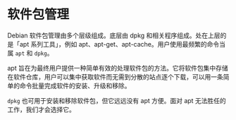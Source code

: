# 软件包管理

Debian 软件包管理由多个层级组成。底层由 dpkg 和相关程序组成。处在上层的是「apt 系列工具」，例如 apt、apt-get、apt-cache。用户使用最频繁的命令当属 `apt` 和 `dpkg`。

apt 旨在为最终用户提供一种简单有效的处理软件包的方法。它将软件包集中存储在软件仓库，用户可以集中获取软件而无需到分散的站点逐个下载，可以用一条简单的命令批量完成软件的安装、升级和移除。

`dpkg` 也可用于安装和移除软件包，但它远远没有 apt 方便。面对 apt 无法胜任的工作，我们才会选择它。
